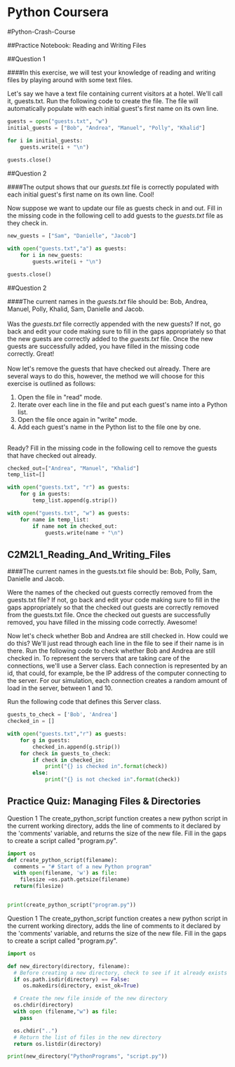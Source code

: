 # Python Coursera
#Python-Crash-Course

##Practice Notebook: Reading and Writing Files



##Question 1 

####In this exercise, we will test your knowledge of reading and writing files by playing around with some text files.

Let's say we have a text file containing current visitors at a hotel. We'll call it, guests.txt. Run the following code to create the file. The file will automatically populate with each initial guest's first name on its own line.

``` python
guests = open("guests.txt", "w")
initial_guests = ["Bob", "Andrea", "Manuel", "Polly", "Khalid"]

for i in initial_guests:
    guests.write(i + "\n")
    
guests.close()
```   

##Question 2 

####The output shows that our *guests.txt* file is correctly populated with each initial guest's first name on its own line.  Cool!

Now suppose we want to update our file as guests check in and out.  Fill in the missing code in the following cell to add guests to the *guests.txt* file as they check in.


``` python
new_guests = ["Sam", "Danielle", "Jacob"]

with open("guests.txt","a") as guests:
    for i in new_guests:
        guests.write(i + "\n")

guests.close()
```   


##Question 2 

####The current names in the *guests.txt* file should be:  Bob, Andrea, Manuel, Polly, Khalid, Sam, Danielle and Jacob.
<br><br>
Was the *guests.txt* file correctly appended with the new guests? If not, go back and edit your code making sure to fill in the gaps appropriately so that the new guests are correctly added to the *guests.txt* file.  Once the new guests are successfully added, you have filled in the missing code correctly.  Great!
<br><br>
Now let's remove the guests that have checked out already.  There are several ways to do this, however, the method we will choose for this exercise is outlined as follows:
1. Open the file in "read" mode.
2. Iterate over each line in the file and put each guest's name into a Python list.
3. Open the file once again in "write" mode.
4. Add each guest's name in the Python list to the file one by one.

<br>
Ready? Fill in the missing code in the following cell to remove the guests that have checked out already.

``` python
checked_out=["Andrea", "Manuel", "Khalid"]
temp_list=[]

with open("guests.txt", "r") as guests:
    for g in guests:
        temp_list.append(g.strip())

with open("guests.txt", "w") as guests:
    for name in temp_list:
        if name not in checked_out:
            guests.write(name + "\n")
```   

## C2M2L1_Reading_And_Writing_Files

####The current names in the guests.txt file should be: Bob, Polly, Sam, Danielle and Jacob.

Were the names of the checked out guests correctly removed from the guests.txt file? If not, go back and edit your code making sure to fill in the gaps appropriately so that the checked out guests are correctly removed from the guests.txt file. Once the checked out guests are successfully removed, you have filled in the missing code correctly. Awesome!

Now let's check whether Bob and Andrea are still checked in. How could we do this? We'll just read through each line in the file to see if their name is in there. Run the following code to check whether Bob and Andrea are still checked in.
To represent the servers that are taking care of the connections, we'll use a Server class. Each connection is represented by an id, that could, for example, be the IP address of the computer connecting to the server. For our simulation, each connection creates a random amount of load in the server, between 1 and 10.

Run the following code that defines this Server class.

``` python
guests_to_check = ['Bob', 'Andrea']
checked_in = []

with open("guests.txt","r") as guests:
    for g in guests:
        checked_in.append(g.strip())
    for check in guests_to_check:
        if check in checked_in:
            print("{} is checked in".format(check))
        else:
            print("{} is not checked in".format(check))

```   

## Practice Quiz: Managing Files & Directories




Question 1
The create_python_script function creates a new python script in the current working directory, adds the line of comments to it declared  by the 'comments' variable, and returns the size of the new file. Fill in the gaps to create a script called "program.py".

``` python
import os
def create_python_script(filename):
  comments = "# Start of a new Python program"
  with open(filename, 'w') as file: 
    filesize =os.path.getsize(filename)
  return(filesize)


print(create_python_script("program.py"))

```   

Question 1
The create_python_script function creates a new python script in the current working directory, adds the line of comments to it declared  by the 'comments' variable, and returns the size of the new file. Fill in the gaps to create a script called "program.py".

``` python
import os

def new_directory(directory, filename):
  # Before creating a new directory, check to see if it already exists
  if os.path.isdir(directory) == False:
     os.makedirs(directory, exist_ok=True)

  # Create the new file inside of the new directory
  os.chdir(directory)
  with open (filename,"w") as file:
    pass

  os.chdir("..")
  # Return the list of files in the new directory
  return os.listdir(directory)

print(new_directory("PythonPrograms", "script.py"))

```   